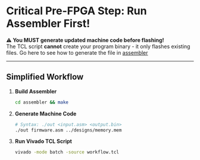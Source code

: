 # Critical Pre-FPGA Step: Run Assembler First!

**⚠️ You MUST generate updated machine code before flashing!**  
The TCL script **cannot** create your program binary - it only flashes existing files. Go here to see how to generate the file in [assembler](https://github.com/Pelps12/Independent_Study/assembler/assembler.md)

---

## Simplified Workflow

1. **Build Assembler**
   ```bash
   cd assembler && make
   ```
2. **Generate Machine Code**

   ```bash
   # Syntax: ./out <input.asm> <output.bin>
   ./out firmware.asm ../designs/memory.mem
   ```

3. **Run Vivado TCL Script**

   ```bash
   vivado -mode batch -source workflow.tcl
   ```
